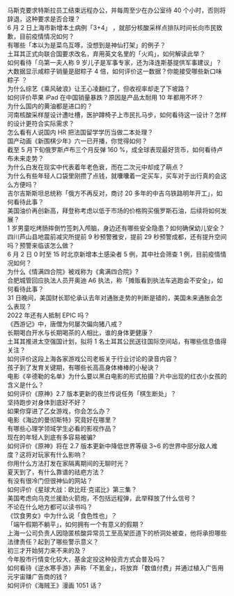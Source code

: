 马斯克要求特斯拉员工结束远程办公，并每周至少在办公室待 40 个小时，否则将辞退，这种要求是否合理？  
6 月 2 日上海市新增本土病例「3+4」 ，就部分核酸采样点排队时间长向市民致歉，目前疫情情况如何？  
有哪些「本以为是菜鸟互啄，没想到是神仙打架」的例子？  
土耳其正式向联合国要求改名，弃用英文名里的「火鸡」，如何解读此举？  
如何看待「乌第一夫人称 9 岁儿子是军事专家，还为泽连斯基提供军事建议」？  
大数据显示咸粽子销量是甜粽子 4 倍，如何评价这一数据？你能接受哪些新口味粽子 ？  
为什么综艺《乘风破浪》让王心凌翻红了，但收视率却走了下坡路？  
如何评价苹果 iPad 在中国销量暴跌？原因是产品太耐用 10 年都用不坏？  
为什么国内的黄油都是进口的？  
河南核酸采样屋设计遭吐槽，医护蹲椅子上市民扎马步，如何看待这一设计？怎样的设计更符合实际需求？  
怎么看有人说国内 HR 把法国留学学历当做二本处理？  
国产动画《新围棋少年》六一已开播，你觉得如何？  
截至 5 月下旬俄罗斯卢布三个月反弹 160 %，成全球表现最好货币，如何看待卢布未来走势？  
为什么白发在现实中代表着年老色衰，而在二次元中却成了萌点？  
为什么有些年轻人口袋里刚攒了点钱，就囔囔着一定买车，买车对于出行真的会这么方便吗？  
吉尔吉斯斯坦总统称「俄方不再反对，商讨 20 多年的中吉乌铁路明年开工」，如何看待此事？  
美国油价再创新高，拜登称考虑以低于市场的价格购买俄罗斯石油，后续将如何发展？  
1 岁男童吃烤肠摔倒竹签刺入颅脑，身边还有哪些安全隐患？如何确保幼儿安全？  
四川芦山县地震前减灾所提前 9 秒预警雅安，提前 29 秒预警成都，还有提升空间吗？预警来临该怎么做？  
6 月 2 日 0 时至 15 时北京新增本土感染者 5 例，其中社会筛查 1 例，目前疫情情况如何？  
为什么《情满四合院》被戏称为《禽满四合院》?  
合肥城管回应执法人员开奥迪 A6 执法，称「摊贩看到执法车逃跑会不安全」，如何看待此事？  
31 日晚间，美国财长耶伦承认去年对通胀走势的判断是错的，美国未来通胀会怎么表现？  
2022 年还有人抵制 EPIC 吗？  
《西游记》中，唐僧为何屡次偏向猪八戒？  
长期喝白开水与长期喝茶的人相比，谁的身体更健康？  
土耳其推进太空强国计划，拟将 1 名土耳其公民送往国际空间站，有哪些信息值得关注？  
如何评价这段上海各家游戏公司老板关于行业讨论的录音内容？  
孩子到了发育关键期，有哪些长高高身体棒棒的小秘诀？  
电影《辛德勒的名单》为什么要以黑白电影的形式拍摄？片中出现的红衣小女孩的含义是什么？  
如何评价《原神》2.7 版本更新的夜兰传说任务「棋生断处」？  
坚持跑步对身体到底好不好？  
如果你穿进了乙女游戏，你会怎么办？  
电影《海边的曼彻斯特》究竟好在哪里？  
有哪些心理学领域学生必看的影视作品？  
现在的年轻人到底有多容易被骗?  
如何评价《原神》将在 2.7 版本更新中降低世界等级 3~6 的世界中部分敌人难度？这将对玩家有什么影响？  
你用什么方法打发在家隔离期间的无聊时光？  
夏天到了，有什么靠谱的祛疤方法？  
有没有很冷门但很神仙的网站？  
如何评价《星球大战：欧比旺·克诺比》第三集？  
美国考虑向乌克兰援助火箭炮，不包括远程弹，此举释放了什么信号？  
不论在什么地方都可以读书吗？  
《饮食男女》中为什么说「食色性也」？  
「端午假期不躺平」，如何拥有一个有意义的假期？  
上海一公司负责人因隐匿核酸异常员工至高架匝道下的桥洞处被查，他将承担哪些法律责任？起到了哪些警示意义？  
初三才开始努力来不来的及？  
今年股市行情变化较大，基金定投这种投资方式会普及吗？  
如何看待《逆水寒手游》声称「不氪金」，将放弃「数值付费」并通过植入广告用元宇宙赚广告商的钱？  
如何评价《海贼王》漫画 1051 话？  
